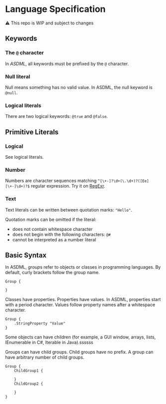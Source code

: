 # Language Specification #

⚠️ This repo is WIP and subject to changes

## Keywords ##

### The `@` character ###

In *ASDML*, all keywords must be prefixed by the `@` character.

### Null literal ###

Null means something has no valid value. In ASDML, the null keyword is `@null`.

### Logical literals ###

There are two logical keywords: `@true` and `@false`.

## Primitive Literals ##

### Logical ###

See logical literals.

### Number ###

Numbers are character sequences matching `^[\+-]?\d+(\.\d+)?([Ee][\+-]\d+)?$` regular expression. Try it on [RegExr](https://regexr.com/56lm8).

### Text ###

Text literals can be written between quotation marks: `"Hello"`.

Quotation marks can be omitted if the literal:

* does not contain whitespace character
* does not begin with the following characters: `@#`
* cannot be interpreted as a number literal

## Basic Syntax ##

In ASDML, *group*s refer to objects or classes in programming languages. By default, curly brackets follow the group name.

``` ASDML
Group {

}
```

Classes have properties. Properties have values. In ASDML, properties start with a period character. Values follow property names after a whitespace character.

``` ASDML
Group {
    .StringProperty "Value"
}
```

Some objects can have children (for example, a GUI window, arrays, lists, IEnumerable in C#, Iterable in Java).ssssss

Groups can have child groups. Child groups have no prefix. A group can have arbitrary number of child groups.

``` ASDML
Group {
    ChildGroup1 {

    }
    ChildGroup2 {

    }
}
```
